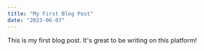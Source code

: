 ```yaml
---
title: "My First Blog Post"
date: "2023-06-07"
---
```


This is my first blog post. It's great to be writing on this platform!
